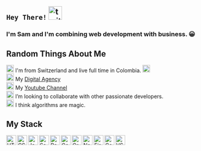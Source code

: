 ## `Hey There!` <img src="https://github.com/samfromaway/samfromaway/blob/master/.github/images/fire.gif?raw=true" alt="twitter" width="36" height="36"/>

### I'm Sam and I'm combining web development with business. 😀

## Random Things About Me

<img src="https://github.com/samfromaway/samfromaway/blob/master/.github/images/swiss.png?raw=true" alt="Switzerland" width="20" height="20"/> I'm from Switzerland and live full time in Colombia. <img src="https://github.com/samfromaway/samfromaway/blob/master/.github/images/colombia.png?raw=true" alt="Colombia" width="20" height="20"/>
<br />
<img src="https://github.com/samfromaway/samfromaway/blob/master/.github/images/personal-computer_1f4bb.png?raw=true" alt="Agency" width="20" height="20"/> My [Digital Agency](https://dev-world.agency/)
<br />
<img src="https://github.com/samfromaway/samfromaway/blob/master/.github/images/yt.png?raw=true" alt="Youtube" width="20" height="20"/> My [Youtube Channel](https://www.youtube.com/c/dev-world-info)
<br />
<img src="https://github.com/samfromaway/samfromaway/blob/master/.github/images/ninja_1f977.png?raw=true" alt="Colab" width="20" height="20"/> I’m looking to collaborate with other passionate developers.
<br />
<img src="https://github.com/samfromaway/samfromaway/blob/master/.github/images/man-mage_1f9d9-200d-2642-fe0f.png?raw=true" alt="Magic" width="20" height="20"/> I think algorithms are magic.

## My Stack

<img align="left" alt="HTML" width="26px" src="https://github.com/samfromaway/samfromaway/blob/master/.github/images/html.png?raw=true" />
<img align="left" alt="CSS" width="26px" src="https://github.com/samfromaway/samfromaway/blob/master/.github/images/css.png?raw=true" />
<img align="left" alt="JavaScript" width="26px" src="https://github.com/samfromaway/samfromaway/blob/master/.github/images/javascript.png?raw=true" />
<img align="left" alt="Sass" width="26px" src="https://github.com/samfromaway/samfromaway/blob/master/.github/images/sass.png?raw=true" />
<img align="left" alt="React" width="26px" src="https://github.com/samfromaway/samfromaway/blob/master/.github/images/react.png?raw=true" />
<img align="left" alt="Gatsby" width="26px" src="https://github.com/samfromaway/samfromaway/blob/master/.github/images/gatsby.png?raw=true" />
<img align="left" alt="GraphQL" width="26px" src="https://github.com/samfromaway/samfromaway/blob/master/.github/images/graphql.png?raw=true" />
<img align="left" alt="Node" width="26px" src="https://github.com/samfromaway/samfromaway/blob/master/.github/images/node.jpg?raw=true" />
<img align="left" alt="Firebase" width="26px" src="https://github.com/samfromaway/samfromaway/blob/master/.github/images/firebase-1-logo-pngrepo-com.png?raw=true" />
<img align="left" alt="Contentful" width="26px" src="https://github.com/samfromaway/samfromaway/blob/master/.github/images/472182.png?raw=true" />
<img align="left" alt="VS-Code" width="26px" src="https://github.com/samfromaway/samfromaway/blob/master/.github/images/visual-studio-code.png?raw=true" />
